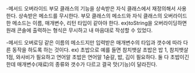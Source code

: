 -메서드 오버라이드
부모 클래스의 기능을 상속받은 자식 클래스에서 재정의해서 사용한다.
상속받은 메소드를 무시한다.
부모 클래스의 메소드와 자식 클래스의 오버라이드한 메소드는 이름, 매개변수, 리턴 타입이 같아야 한다.
ex)toString을 오버라이딩하면 원래 콘솔에 출력하는 형식은 무시하고 내 마음대로 작성할 수 있었다.

-메서드 오버로딩
같은 이름의 메소드지만 입력받은 매개변수의 타입과 갯수에 따라 다른 동작을 하도록 하는 것이다.
ex) 초밥으로 예를 들면
참치뱃살 초밥은 밥 1, 참치뱃살 1점, 와사비가 필요하고
연어알 초밥은 연어알 1숟갈, 밥, 김이 필요하다.
둘 다 초밥이긴 한데 매개변수(재료)의 종류와 갯수가 다르고 결국 맛(기능)이 달라진다.




